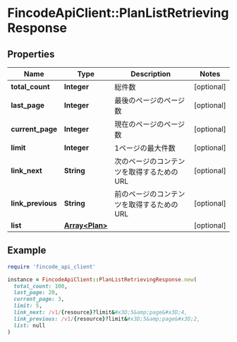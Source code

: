 # FincodeApiClient::PlanListRetrievingResponse

## Properties

| Name | Type | Description | Notes |
| ---- | ---- | ----------- | ----- |
| **total_count** | **Integer** | 総件数 | [optional] |
| **last_page** | **Integer** | 最後のページのページ数 | [optional] |
| **current_page** | **Integer** | 現在のページのページ数 | [optional] |
| **limit** | **Integer** | 1ページの最大件数 | [optional] |
| **link_next** | **String** | 次のページのコンテンツを取得するためのURL | [optional] |
| **link_previous** | **String** | 前のページのコンテンツを取得するためのURL | [optional] |
| **list** | [**Array&lt;Plan&gt;**](Plan.md) |  | [optional] |

## Example

```ruby
require 'fincode_api_client'

instance = FincodeApiClient::PlanListRetrievingResponse.new(
  total_count: 100,
  last_page: 20,
  current_page: 3,
  limit: 5,
  link_next: /v1/{resource}?limit&#x3D;5&amp;page&#x3D;4,
  link_previous: /v1/{resource}?limit&#x3D;5&amp;page&#x3D;2,
  list: null
)
```

